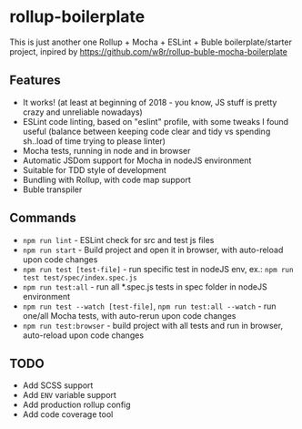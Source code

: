 # rollup-boilerplate

This is just another one Rollup + Mocha + ESLint + Buble boilerplate/starter project, inpired by https://github.com/w8r/rollup-buble-mocha-boilerplate

## Features

 - It works! (at least at beginning of 2018 - you know, JS stuff is pretty crazy and unreliable nowadays)
 - ESLint code linting, based on "eslint" profile, with some tweaks I found useful (balance between keeping code clear and tidy vs spending sh..load of time trying to please linter)
 - Mocha tests, running in node and in browser
 - Automatic JSDom support for Mocha in nodeJS environment
 - Suitable for TDD style of development 
 - Bundling with Rollup, with code map support
 - Buble transpiler
 

## Commands

 - `npm run lint` - ESLint check for src and test js files
 - `npm run start` - Build project and open it in browser, with auto-reload upon code changes
 - `npm run test [test-file]` - run specific test in nodeJS env, ex.: `npm run test test/spec/index.spec.js`
 - `npm run test:all` - run all *.spec.js tests in spec folder in nodeJS environment
 - `npm run test --watch [test-file]`, `npm run test:all --watch` - run one/all Mocha tests, with auto-rerun upon code changes
 - `npm run test:browser` - build project with all tests and run in browser, auto-reload upon code changes

## TODO
 - Add SCSS support
 - Add `ENV` variable support
 - Add production rollup config
 - Add code coverage tool